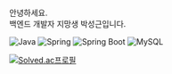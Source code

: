 ### 
안녕하세요.<br>
백엔드 개발자 지망생 박성근입니다.<br>

![Java](https://img.shields.io/badge/Java-007396?style=flat-square&logo=Java&logoColor=white)
![Spring](https://img.shields.io/badge/Spring-6DB33F?style=flat-square&logo=spring&logoColor=white)
![Spring Boot](https://img.shields.io/badge/-Spring_Boot-%23F7DF1E?style=flat-square&logo=springboot&logoColor=white&color=6DB33F)
![MySQL](https://img.shields.io/badge/MySQL-4479A1?style=flat-square&logo=mysql&logoColor=white)

[![Solved.ac프로필](http://mazassumnida.wtf/api/mini/generate_badge?boj=hoitama)](https://solved.ac/hoitama)
